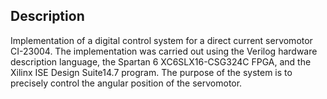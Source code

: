 ## Description

Implementation of a digital control system for a direct current servomotor CI-23004. The implementation was carried out using the Verilog hardware description language, 
the Spartan 6 XC6SLX16-CSG324C FPGA, and the Xilinx ISE Design Suite14.7 program. The purpose of the system is to precisely control the angular position of the servomotor.
